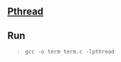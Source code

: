 ## [Pthread](https://www.ibm.com/docs/en/zos/2.2.0?topic=files-pthreadh#pthrdh)

## Run
> `gcc -o term term.c -lpthread`
